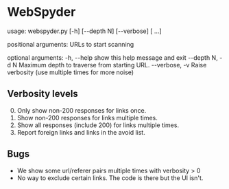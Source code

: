 # WebSpyder

usage: webspyder.py [-h] [--depth N] [--verbose] <url> [<url> ...]

positional arguments:
  <url>            URLs to start scanning

optional arguments:
  -h, --help       show this help message and exit
  --depth N, -d N  Maximum depth to traverse from starting URL.
  --verbose, -v    Raise verbosity (use multiple times for more noise)

## Verbosity levels

0. Only show non-200 responses for links once.
1. Show non-200 responses for links multiple times.
2. Show all responses (include 200) for links multiple times.
3. Report foreign links and links in the avoid list.

## Bugs

* We show some url/referer pairs multiple times with verbosity > 0
* No way to exclude certain links. The code is there but the UI isn't.

